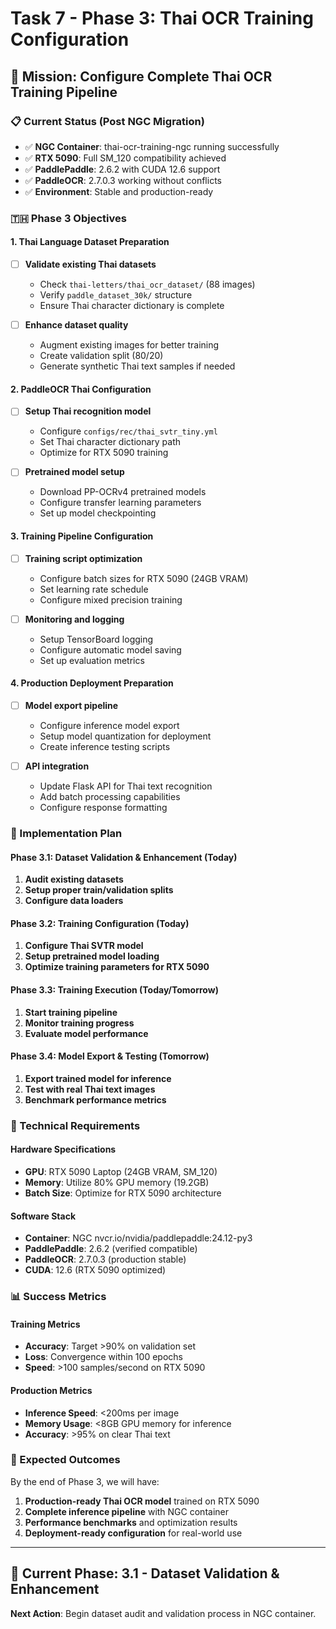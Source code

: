 # Task 7 - Phase 3: Thai OCR Training Configuration

## 🎯 Mission: Configure Complete Thai OCR Training Pipeline

### 📋 Current Status (Post NGC Migration)
- ✅ **NGC Container**: thai-ocr-training-ngc running successfully
- ✅ **RTX 5090**: Full SM_120 compatibility achieved
- ✅ **PaddlePaddle**: 2.6.2 with CUDA 12.6 support
- ✅ **PaddleOCR**: 2.7.0.3 working without conflicts
- ✅ **Environment**: Stable and production-ready

### 🇹🇭 Phase 3 Objectives

#### 1. Thai Language Dataset Preparation
- [ ] **Validate existing Thai datasets**
  - Check `thai-letters/thai_ocr_dataset/` (88 images)
  - Verify `paddle_dataset_30k/` structure
  - Ensure Thai character dictionary is complete

- [ ] **Enhance dataset quality**
  - Augment existing images for better training
  - Create validation split (80/20)
  - Generate synthetic Thai text samples if needed

#### 2. PaddleOCR Thai Configuration
- [ ] **Setup Thai recognition model**
  - Configure `configs/rec/thai_svtr_tiny.yml`
  - Set Thai character dictionary path
  - Optimize for RTX 5090 training

- [ ] **Pretrained model setup**
  - Download PP-OCRv4 pretrained models
  - Configure transfer learning parameters
  - Set up model checkpointing

#### 3. Training Pipeline Configuration
- [ ] **Training script optimization**
  - Configure batch sizes for RTX 5090 (24GB VRAM)
  - Set learning rate schedule
  - Configure mixed precision training

- [ ] **Monitoring and logging**
  - Setup TensorBoard logging
  - Configure automatic model saving
  - Set up evaluation metrics

#### 4. Production Deployment Preparation
- [ ] **Model export pipeline**
  - Configure inference model export
  - Setup model quantization for deployment
  - Create inference testing scripts

- [ ] **API integration**
  - Update Flask API for Thai text recognition
  - Add batch processing capabilities
  - Configure response formatting

### 🚀 Implementation Plan

#### Phase 3.1: Dataset Validation & Enhancement (Today)
1. **Audit existing datasets**
2. **Setup proper train/validation splits**
3. **Configure data loaders**

#### Phase 3.2: Training Configuration (Today)
1. **Configure Thai SVTR model**
2. **Setup pretrained model loading**
3. **Optimize training parameters for RTX 5090**

#### Phase 3.3: Training Execution (Today/Tomorrow)
1. **Start training pipeline**
2. **Monitor training progress**
3. **Evaluate model performance**

#### Phase 3.4: Model Export & Testing (Tomorrow)
1. **Export trained model for inference**
2. **Test with real Thai text images**
3. **Benchmark performance metrics**

### 🔧 Technical Requirements

#### Hardware Specifications
- **GPU**: RTX 5090 Laptop (24GB VRAM, SM_120)
- **Memory**: Utilize 80% GPU memory (19.2GB)
- **Batch Size**: Optimize for RTX 5090 architecture

#### Software Stack
- **Container**: NGC nvcr.io/nvidia/paddlepaddle:24.12-py3
- **PaddlePaddle**: 2.6.2 (verified compatible)
- **PaddleOCR**: 2.7.0.3 (production stable)
- **CUDA**: 12.6 (RTX 5090 optimized)

### 📊 Success Metrics

#### Training Metrics
- **Accuracy**: Target >90% on validation set
- **Loss**: Convergence within 100 epochs
- **Speed**: >100 samples/second on RTX 5090

#### Production Metrics
- **Inference Speed**: <200ms per image
- **Memory Usage**: <8GB GPU memory for inference
- **Accuracy**: >95% on clear Thai text

### 🎯 Expected Outcomes

By the end of Phase 3, we will have:
1. **Production-ready Thai OCR model** trained on RTX 5090
2. **Complete inference pipeline** with NGC container
3. **Performance benchmarks** and optimization results
4. **Deployment-ready configuration** for real-world use

---

## 🚦 Current Phase: 3.1 - Dataset Validation & Enhancement

**Next Action**: Begin dataset audit and validation process in NGC container.
